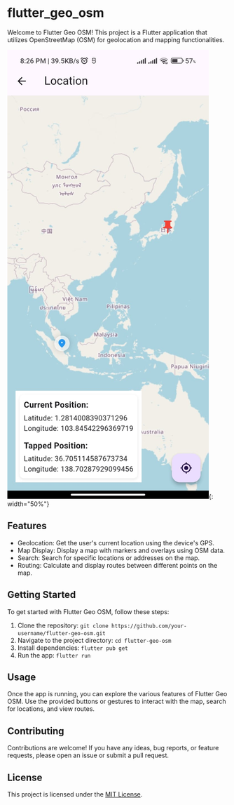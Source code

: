 # flutter_geo_osm

Welcome to Flutter Geo OSM! This project is a Flutter application that utilizes OpenStreetMap (OSM) for geolocation and mapping functionalities.

![Screenshot](assets\image.png){: width="50%"}

## Features

- Geolocation: Get the user's current location using the device's GPS.
- Map Display: Display a map with markers and overlays using OSM data.
- Search: Search for specific locations or addresses on the map.
- Routing: Calculate and display routes between different points on the map.

## Getting Started

To get started with Flutter Geo OSM, follow these steps:

1. Clone the repository: `git clone https://github.com/your-username/flutter-geo-osm.git`
2. Navigate to the project directory: `cd flutter-geo-osm`
3. Install dependencies: `flutter pub get`
4. Run the app: `flutter run`

## Usage

Once the app is running, you can explore the various features of Flutter Geo OSM. Use the provided buttons or gestures to interact with the map, search for locations, and view routes.

## Contributing

Contributions are welcome! If you have any ideas, bug reports, or feature requests, please open an issue or submit a pull request.

## License

This project is licensed under the [MIT License](LICENSE).
